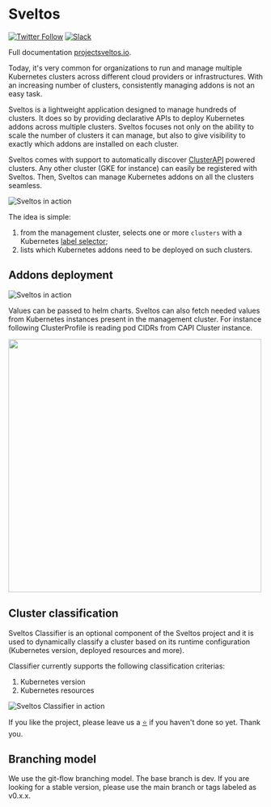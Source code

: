 # Sveltos

[![Twitter Follow](https://img.shields.io/twitter/follow/projectsveltos?style=social)](https://twitter.com/projectsveltos)
[![Slack](https://img.shields.io/badge/join%20slack-%23projectsveltos-brighteen)](https://join.slack.com/t/projectsveltos/shared_invite/zt-1hraownbr-W8NTs6LTimxLPB8Erj8Q6Q)

Full documentation [projectsveltos.io](http://projectsveltos.io/).

Today, it's very common for organizations to run and manage multiple Kubernetes clusters across different cloud providers or infrastructures. With an increasing number of clusters, consistently managing addons is not an easy task.

Sveltos is a lightweight application designed to manage hundreds of clusters. It does so by providing declarative APIs to deploy Kubernetes addons across multiple clusters. Sveltos focuses not only on the ability to scale the number of clusters it can manage, but also to give visibility to exactly which addons are installed on each cluster.

Sveltos comes with support to automatically discover [ClusterAPI](https://github.com/kubernetes-sigs/cluster-api) powered clusters. Any other cluster (GKE for instance) can easily be registered with Sveltos. Then, Sveltos can manage Kubernetes addons on all the clusters seamless.

![Sveltos in action](https://github.com/projectsveltos/sveltos-manager/blob/dev/doc/multi-clusters.png)

The idea is simple:
1. from the management cluster, selects one or more `clusters` with a Kubernetes [label selector](https://kubernetes.io/docs/concepts/overview/working-with-objects/labels/#label-selectors);
2. lists which Kubernetes addons need to be deployed on such clusters.

## Addons deployment

![Sveltos in action](https://github.com/projectsveltos/sveltos-manager/blob/main/doc/sveltos.png)

Values can be passed to helm charts. Sveltos can also fetch needed values from Kubernetes instances present in the management cluster.
For instance following ClusterProfile is reading pod CIDRs from CAPI Cluster instance.

<img src="https://raw.githubusercontent.com/projectsveltos/.github/main/docs/sveltos_calico.png" width="500">

## Cluster classification

Sveltos Classifier is an optional component of the Sveltos project and it is used to dynamically classify a cluster based on its runtime configuration (Kubernetes version, deployed resources and more).

Classifier currently supports the following classification criterias:
1. Kubernetes version
2. Kubernetes resources

![Sveltos Classifier in action](https://github.com/projectsveltos/demos/blob/main/classifier/classifier.gif)

If you like the project, please leave us a [⭐](https://github.com/projectsveltos/sveltos-manager) if you haven't done so yet. Thank you.

## Branching model

We use the git-flow branching model. The base branch is dev. If you are looking for a stable version, please use the main branch or tags labeled as v0.x.x.
